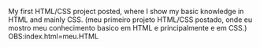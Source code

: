 My first HTML/CSS project posted, where I show my basic knowledge in HTML and mainly CSS.
(meu primeiro projeto HTML/CSS postado, onde eu mostro meu conhecimento basico em HTML e principalmente e em CSS.)
OBS:index.html=meu.HTML
